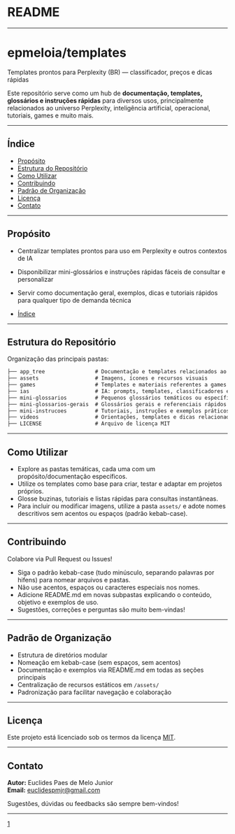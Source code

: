 
# README

***

# epmeloia/templates

Templates prontos para Perplexity (BR) — classificador, preços e dicas rápidas

Este repositório serve como um hub de **documentação, templates, glossários e instruções rápidas** para diversos usos, principalmente relacionados ao universo Perplexity, inteligência artificial, operacional, tutoriais, games e muito mais.

---

## Índice

- [Propósito](#propósito)
- [Estrutura do Repositório](#estrutura-do-repositório)
- [Como Utilizar](#como-utilizar)
- [Contribuindo](#contribuindo)
- [Padrão de Organização](#padrão-de-organização)
- [Licença](#licença)
- [Contato](#contato)

---

## Propósito

- Centralizar templates prontos para uso em Perplexity e outros contextos de IA
- Disponibilizar mini-glossários e instruções rápidas fáceis de consultar e personalizar
- Servir como documentação geral, exemplos, dicas e tutoriais rápidos para qualquer tipo de demanda técnica


- [Índice](#Índice)
---

## Estrutura do Repositório

Organização das principais pastas:
```markdown
├── app_tree                # Documentação e templates relacionados ao sistema APP_TREE
├── assets                  # Imagens, ícones e recursos visuais
├── games                   # Templates e materiais referentes a games e gamificação
├── ias                     # IA: prompts, templates, classificadores e dicas diversas
├── mini-glossarios         # Pequenos glossários temáticos ou específicos
├── mini-glossarios-gerais  # Glossários gerais e referenciais rápidos
├── mini-instrucoes         # Tutoriais, instruções e exemplos práticos simplificados
├── videos                  # Orientações, templates e dicas relacionadas a vídeos
├── LICENSE                 # Arquivo de licença MIT
```

---

## Como Utilizar

- Explore as pastas temáticas, cada uma com um propósito/documentação específicos.
- Utilize os templates como base para criar, testar e adaptar em projetos próprios.
- Glosse buzinas, tutoriais e listas rápidas para consultas instantâneas.
- Para incluir ou modificar imagens, utilize a pasta `assets/` e adote nomes descritivos sem acentos ou espaços (padrão kebab-case).

---

## Contribuindo

Colabore via Pull Request ou Issues!

- Siga o padrão kebab-case (tudo minúsculo, separando palavras por hifens) para nomear arquivos e pastas.
- Não use acentos, espaços ou caracteres especiais nos nomes.
- Adicione README.md em novas subpastas explicando o conteúdo, objetivo e exemplos de uso.
- Sugestões, correções e perguntas são muito bem-vindas!

---

## Padrão de Organização

- Estrutura de diretórios modular
- Nomeação em kebab-case (sem espaços, sem acentos)
- Documentação e exemplos via README.md em todas as seções principais
- Centralização de recursos estáticos em `/assets/`
- Padronização para facilitar navegação e colaboração

---

## Licença

Este projeto está licenciado sob os termos da licença [MIT](LICENSE).

---

## Contato

**Autor:** Euclides Paes de Melo Junior  
**Email:** euclidespmjr@gmail.com

Sugestões, dúvidas ou feedbacks são sempre bem-vindos!


***

[1](https://github.com/epmeloia/templates)
